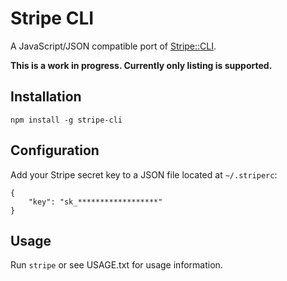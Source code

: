 Stripe CLI
==========
A JavaScript/JSON compatible port of [Stripe::CLI](https://github.com/stripe-contrib/stripe-cli).

**This is a work in progress. Currently only listing is supported.**

Installation
------------

```
npm install -g stripe-cli
```

Configuration
-------------

Add your Stripe secret key to a JSON file located at `~/.striperc`:

```
{
    "key": "sk_******************"
}
```

Usage
-----

Run `stripe` or see USAGE.txt for usage information.
